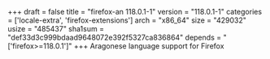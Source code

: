 +++
draft = false
title = "firefox-an 118.0.1-1"
version = "118.0.1-1"
categories = ['locale-extra', 'firefox-extensions']
arch = "x86_64"
size = "429032"
usize = "485437"
sha1sum = "def33d3c999bdaad9648072e392f5327ca836864"
depends = "['firefox>=118.0.1']"
+++
Aragonese language support for Firefox